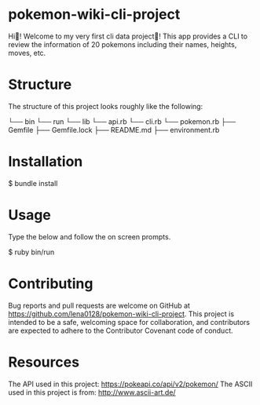 # pokemon-wiki-cli-project
Hi👋! Welcome to my very first cli data project🎉! This app provides a CLI to review the information of 20 pokemons including their names, heights, moves, etc.

# Structure
The structure of this project looks roughly like the following:

└── bin
    └── run
└── lib
    └── api.rb
    └── cli.rb
    └── pokemon.rb
├── Gemfile
├── Gemfile.lock
├── README.md
├── environment.rb

# Installation
$ bundle install

# Usage
Type the below and follow the on screen prompts.

$ ruby bin/run

# Contributing
Bug reports and pull requests are welcome on GitHub at https://github.com/lena0128/pokemon-wiki-cli-project. This project is intended to be a safe, welcoming space for collaboration, and contributors are expected to adhere to the Contributor Covenant code of conduct.

# Resources
The API used in this project: https://pokeapi.co/api/v2/pokemon/
The ASCII used in this project is from: http://www.ascii-art.de/

